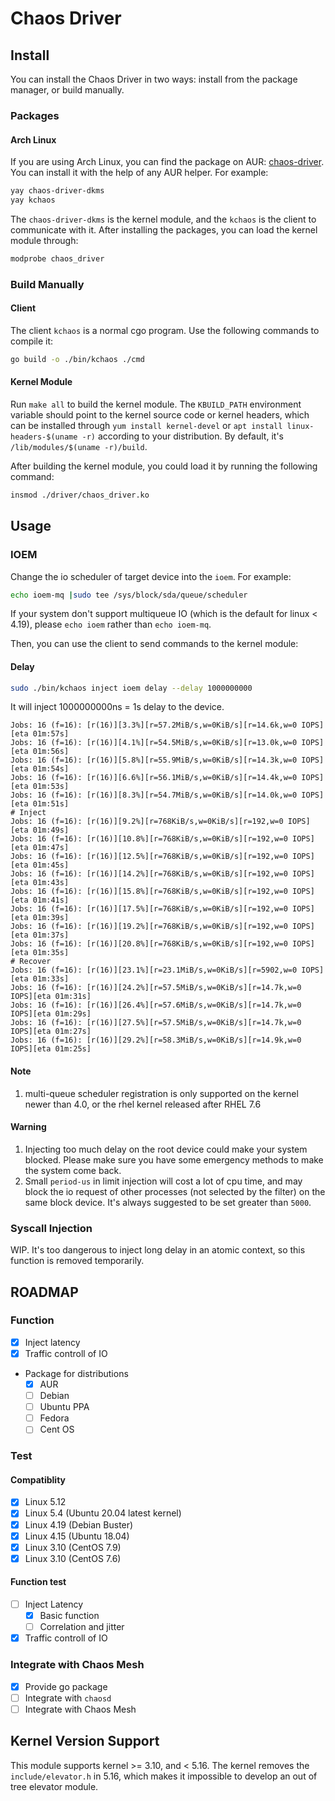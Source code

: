 # Chaos Driver

## Install

You can install the Chaos Driver in two ways: install from the package manager, or build manually.

### Packages

#### Arch Linux

If you are using Arch Linux, you can find the package on AUR: [chaos-driver](https://aur.archlinux.org/pkgbase/chaos-driver/). You can install it with the help of any AUR helper. For example:

```bash
yay chaos-driver-dkms
yay kchaos
```

The `chaos-driver-dkms` is the kernel module, and the `kchaos` is the client to communicate with it. After installing the packages, you can load the kernel module through:

```bash
modprobe chaos_driver
```

### Build Manually

#### Client

The client `kchaos` is a normal cgo program. Use the following commands to compile it:

```bash
go build -o ./bin/kchaos ./cmd 
```

#### Kernel Module

Run `make all` to build the kernel module. The `KBUILD_PATH` environment variable should point to the kernel source code or kernel headers, which can be installed through `yum install kernel-devel` or `apt install linux-headers-$(uname -r)` according to your distribution. By default, it's `/lib/modules/$(uname -r)/build`.

After building the kernel module, you could load it by running the following command:

```bash
insmod ./driver/chaos_driver.ko
```

## Usage

### IOEM

Change the io scheduler of target device into the `ioem`. For example:

```bash
echo ioem-mq |sudo tee /sys/block/sda/queue/scheduler
```

If your system don't support multiqueue IO (which is the default for linux < 4.19), please `echo ioem` rather than `echo ioem-mq`.

Then, you can use the client to send commands to the kernel module:

#### Delay

```bash
sudo ./bin/kchaos inject ioem delay --delay 1000000000
```

It will inject 1000000000ns = 1s delay to the device.

```
Jobs: 16 (f=16): [r(16)][3.3%][r=57.2MiB/s,w=0KiB/s][r=14.6k,w=0 IOPS][eta 01m:57s]
Jobs: 16 (f=16): [r(16)][4.1%][r=54.5MiB/s,w=0KiB/s][r=13.0k,w=0 IOPS][eta 01m:56s]
Jobs: 16 (f=16): [r(16)][5.8%][r=55.9MiB/s,w=0KiB/s][r=14.3k,w=0 IOPS][eta 01m:54s] 
Jobs: 16 (f=16): [r(16)][6.6%][r=56.1MiB/s,w=0KiB/s][r=14.4k,w=0 IOPS][eta 01m:53s]
Jobs: 16 (f=16): [r(16)][8.3%][r=54.7MiB/s,w=0KiB/s][r=14.0k,w=0 IOPS][eta 01m:51s] 
# Inject
Jobs: 16 (f=16): [r(16)][9.2%][r=768KiB/s,w=0KiB/s][r=192,w=0 IOPS][eta 01m:49s]   
Jobs: 16 (f=16): [r(16)][10.8%][r=768KiB/s,w=0KiB/s][r=192,w=0 IOPS][eta 01m:47s] 
Jobs: 16 (f=16): [r(16)][12.5%][r=768KiB/s,w=0KiB/s][r=192,w=0 IOPS][eta 01m:45s] 
Jobs: 16 (f=16): [r(16)][14.2%][r=768KiB/s,w=0KiB/s][r=192,w=0 IOPS][eta 01m:43s] 
Jobs: 16 (f=16): [r(16)][15.8%][r=768KiB/s,w=0KiB/s][r=192,w=0 IOPS][eta 01m:41s] 
Jobs: 16 (f=16): [r(16)][17.5%][r=768KiB/s,w=0KiB/s][r=192,w=0 IOPS][eta 01m:39s] 
Jobs: 16 (f=16): [r(16)][19.2%][r=768KiB/s,w=0KiB/s][r=192,w=0 IOPS][eta 01m:37s] 
Jobs: 16 (f=16): [r(16)][20.8%][r=768KiB/s,w=0KiB/s][r=192,w=0 IOPS][eta 01m:35s] 
# Recover
Jobs: 16 (f=16): [r(16)][23.1%][r=23.1MiB/s,w=0KiB/s][r=5902,w=0 IOPS][eta 01m:33s]
Jobs: 16 (f=16): [r(16)][24.2%][r=57.5MiB/s,w=0KiB/s][r=14.7k,w=0 IOPS][eta 01m:31s] 
Jobs: 16 (f=16): [r(16)][26.4%][r=57.6MiB/s,w=0KiB/s][r=14.7k,w=0 IOPS][eta 01m:29s] 
Jobs: 16 (f=16): [r(16)][27.5%][r=57.5MiB/s,w=0KiB/s][r=14.7k,w=0 IOPS][eta 01m:27s] 
Jobs: 16 (f=16): [r(16)][29.2%][r=58.3MiB/s,w=0KiB/s][r=14.9k,w=0 IOPS][eta 01m:25s]
```

#### Note

1. multi-queue scheduler registration is only supported on the kernel newer than 4.0, or the rhel kernel released after RHEL 7.6

#### Warning

1. Injecting too much delay on the root device could make your system blocked. Please make sure you have some emergency methods to make the system come back.
2. Small `period-us` in limit injection will cost a lot of cpu time, and may block the io request of other processes (not selected by the filter) on the same block device. It's always suggested to be set greater than `5000`.

### Syscall Injection

WIP. It's too dangerous to inject long delay in an atomic context, so this function is removed temporarily.

## ROADMAP

### Function

- [x] Inject latency
- [x] Traffic controll of IO
- Package for distributions
    - [x] AUR
    - [ ] Debian
    - [ ] Ubuntu PPA
    - [ ] Fedora
    - [ ] Cent OS

### Test 

#### Compatiblity

- [x] Linux 5.12
- [x] Linux 5.4 (Ubuntu 20.04 latest kernel)
- [x] Linux 4.19 (Debian Buster)
- [x] Linux 4.15 (Ubuntu 18.04)
- [x] Linux 3.10 (CentOS 7.9)
- [x] Linux 3.10 (CentOS 7.6)

#### Function test

- [ ] Inject Latency
    - [x] Basic function
    - [ ] Correlation and jitter
- [x] Traffic controll of IO

### Integrate with Chaos Mesh

- [x] Provide go package
- [ ] Integrate with `chaosd`
- [ ] Integrate with Chaos Mesh

## Kernel Version Support

This module supports kernel >= 3.10, and < 5.16. The kernel removes the `include/elevator.h` in 5.16, which makes it impossible to develop an out of tree elevator module.